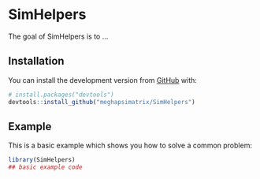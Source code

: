 
<!-- README.md is generated from README.Rmd. Please edit that file -->

# SimHelpers

<!-- badges: start -->

<!-- badges: end -->

The goal of SimHelpers is to …

## Installation

You can install the development version from
[GitHub](https://github.com/) with:

``` r
# install.packages("devtools")
devtools::install_github("meghapsimatrix/SimHelpers")
```

## Example

This is a basic example which shows you how to solve a common problem:

``` r
library(SimHelpers)
## basic example code
```
